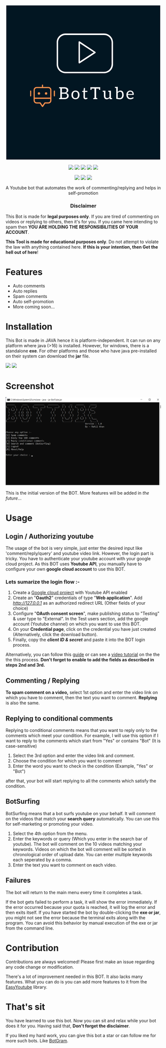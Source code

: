 <p align="center">
  <img src="bot-logo.png">
</p>

<p align="center">
  <img src="https://img.shields.io/badge/Version-1.1-green?style=for-the-badge">
  <img src="https://img.shields.io/github/license/ErrorxCode/BotTube?style=for-the-badge">
  <img src="https://img.shields.io/github/stars/ErrorxCode/BotTube?style=for-the-badge">
  <img src="https://img.shields.io/github/issues/ErrorxCode/BotTube?color=red&style=for-the-badge">
  <img src="https://img.shields.io/github/forks/ErrorxCode/BotTube?color=teal&style=for-the-badge">
</p>

<p align="center">
  <img src="https://img.shields.io/badge/Author-Rahil--Khan-cyan?style=flat-square">
  <img src="https://img.shields.io/badge/Open%20Source-Yes-cyan?style=flat-square">
  <img src="https://img.shields.io/badge/Written%20In-Java-cyan?style=flat-square">
</p>

<p align="center">A Youtube bot that automates the work of commenting/replying and helps in self-promotion</p>

<h3><p align="center">Disclaimer</p></h3>

This Bot is made for **legal purposes only**. If you are tired of commenting on videos or replying to others, then it's for you. If you came here intending to spam then **YOU ARE HOLDING THE RESPONSIBILITIES OF YOUR ACCOUNT**.

<b>This Tool is made for educational purposes only</b>. Do not attempt to violate the law with anything contained here. <b>If this is your intention, then Get the hell out of here</b>!





# Features

- Auto comments
- Auto replies
- Spam comments
- Auto self-promotion
- More coming soon...



# Installation

This Bot is made in JAVA hence it is platform-independent. It can run on any platform where java (>16) is installed. However, for windows, there is a standalone **exe**. For other platforms and those who have java pre-installed on their system can download the **jar** file.



<p align="left">
  <img src="https://dabuttonfactory.com/button.png?t=Downlad+jar&f=Calibri&ts=26&tc=fff&hp=45&vp=20&w=200&h=50&c=11&bgt=unicolored&bgc=e69138" href="https://github.com/ErrorxCode/BotTube/releases/download/1.0/BotTube.jar">
  <img src="https://dabuttonfactory.com/button.png?t=Downlad+exe&f=Calibri&ts=26&tc=f90&hp=45&vp=20&w=200&h=50&c=11&bgt=unicolored&bgc=fff&bs=2&bc=f90" href="https://github.com/ErrorxCode/BotTube/releases/download/1.0/BotTube.zip">
</p>



# Screenshot

![](screenshot.png)

This is the initial version of the BOT. More features will be added in *the future*...



# Usage

## Login / Authorizing youtube

The usage of the bot is very simple, just enter the desired input like 'comment/reply/query' and youtube video link. However, the login part is tricky. You have to authenticate your youtube account with your google cloud project. As this BOT uses **Youtube API**, you manually have to configure your own **google cloud account** to use this BOT.

### Lets sumarize the login flow :-

1. Create a [Google cloud project](https://console.cloud.google.com/apis/library/youtube.googleapis.com) with Youtube API enabled
2. Create an "**Oauth2**" credentials of type "**Web application**". Add *http://127.0.0.1* as an authorized redirect URL (Other fields of your choice)
3. Configure "**OAuth consent screen**", make publishing status to "Testing" & user type to "External". In the Test users section, add the google account (Youtube channel) on which you want to use this BOT.
4. On your **Credential page**, click on the credential you have just created (Alternatively, click the download button).
5. Finally, copy the ***client ID & secret*** and paste it into the BOT login process.



Alternatively, you can follow this [guide](https://theonetechnologies.com/blog/post/how-to-get-google-app-client-id-and-client-secret) or can see a [video tutorial](https://youtube.com) on the the the this process. **Don't forget to enable to add the fields as described in steps 2nd and 3rd.**



## Commenting / Replying

**To spam comment on a video,** select 1st option and enter the video link on which you have to comment, then the text you want to comment. **Replying** is also the same.



## Replying to conditional comments

Replying to conditional comments means that you want to reply only to the comments which meet your condition. For example, I will use this option if I want to reply to the comments which start from "Yes" or contains "Bot" (It is case-sensitive)



1. Select the 3rd option and enter the video link and comment.
2. Choose the condition for which you want to comment
3. Enter the word you want to check in the condition (Example, "Yes" or "Bot")

after that, your bot will start replying to all the comments which satisfy the condition.



## BotSurfing

BotSurfing means that a bot surfs youtube on your behalf. It will comment on the videos that match your **search query** automatically. You can use this for self-marketing or promoting your video.



1. Select the  4th option from the menu.
2. Enter the keywords or query (Which you enter in the search bar of youtube). The bot will comment on the 10 videos matching your keywords. Videos on which the bot will comment will be sorted in chronological order of upload date. You can enter multiple keywords each seperated by a comma.
3. Enter the text you want to comment on each video.



## Failures

The bot will return to the main menu every time it completes a task.

If the bot gets failed to perform a task, it will show the error immediately. If the error occurred because your quota is reached, it will log the error and then exits itself. If you have started the bot by double-clicking the **exe or jar**, you might not see the error because the terminal exits along with the program. You can avoid this behavior by manual execution of the exe or jar from the command line.



# Contribution

Contributions are always welcomed! Please first make an issue regarding any code change or modification. 

There's a lot of improvement needed in this BOT.  It also lacks many features. What you can do is you can add more features to it from the [EasyYoutube](https://github.com/ErrorxCode/EasyYoutube) library.



# That's sit

You have learned to use this bot. Now you can sit and relax while your bot does it for you. Having said that, **Don't forget the disclaimer**.

If you liked my hard work, you can give this bot a star or can follow me for more such bots. Like [BotGram](https://github.com/ErrorxCode/BotGram).
